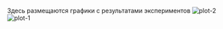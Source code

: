 Здесь размещаются графики с результатами экспериментов
![plot-2](https://github.com/user-attachments/assets/079a6e7a-e259-4280-8291-3138ba4f9c3b)
![plot-1](https://github.com/user-attachments/assets/7b26cfac-0027-409f-85d2-1b4533e84f37)
